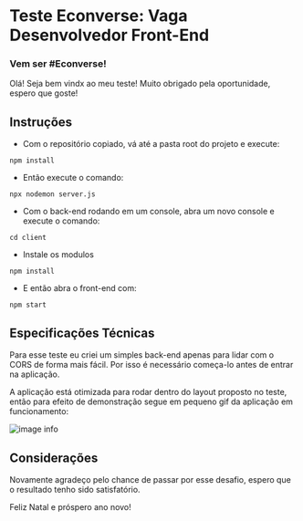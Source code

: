 # Teste Econverse: Vaga Desenvolvedor Front-End

### Vem ser #Econverse!

Olá! Seja bem vindx ao meu teste! Muito obrigado pela oportunidade, espero que goste!

## Instruções

- Com o repositório copiado, vá até a pasta root do projeto e execute:

```
npm install
```

- Então execute o comando:

```
npx nodemon server.js
```

- Com o back-end rodando em um console, abra um novo console e execute o comando:

```
cd client
```

- Instale os modulos

```
npm install
```

- E então abra o front-end com:

```
npm start
```

## Especificações Técnicas

Para esse teste eu criei um simples back-end apenas para lidar com o CORS de forma mais fácil. Por isso é necessário começa-lo antes de entrar na aplicação.

A aplicação está otimizada para rodar dentro do layout proposto no teste, então para efeito de demonstração segue em pequeno gif da aplicação em funcionamento:

![image info](./appPreview1.gif)

## Considerações

Novamente agradeço pelo chance de passar por esse desafio, espero que o resultado tenho sido satisfatório.

Feliz Natal e próspero ano novo!
